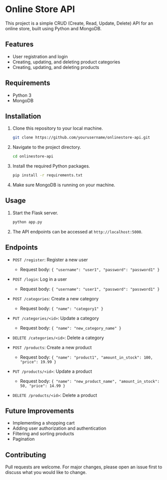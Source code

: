 # Online Store API

This project is a simple CRUD (Create, Read, Update, Delete) API for an online store, built using Python and MongoDB.

## Features

- User registration and login
- Creating, updating, and deleting product categories
- Creating, updating, and deleting products

## Requirements

- Python 3
- MongoDB

## Installation

1. Clone this repository to your local machine.

    ```bash
    git clone https://github.com/yourusername/onlinestore-api.git
    ```

2. Navigate to the project directory.

    ```bash
    cd onlinestore-api
    ```

3. Install the required Python packages.

    ```bash
    pip install -r requirements.txt
    ```

4. Make sure MongoDB is running on your machine.

## Usage

1. Start the Flask server.

    ```bash
    python app.py
    ```

2. The API endpoints can be accessed at `http://localhost:5000`.

## Endpoints

- `POST /register`: Register a new user
    - Request body: `{ "username": "user1", "password": "password1" }`

- `POST /login`: Log in a user
    - Request body: `{ "username": "user1", "password": "password1" }`

- `POST /categories`: Create a new category
    - Request body: `{ "name": "category1" }`

- `PUT /categories/<id>`: Update a category
    - Request body: `{ "name": "new_category_name" }`

- `DELETE /categories/<id>`: Delete a category

- `POST /products`: Create a new product
    - Request body: `{ "name": "product1", "amount_in_stock": 100, "price": 19.99 }`

- `PUT /products/<id>`: Update a product
    - Request body: `{ "name": "new_product_name", "amount_in_stock": 50, "price": 14.99 }`

- `DELETE /products/<id>`: Delete a product

## Future Improvements

- Implementing a shopping cart
- Adding user authorization and authentication
- Filtering and sorting products
- Pagination

## Contributing

Pull requests are welcome. For major changes, please open an issue first to discuss what you would like to change.



